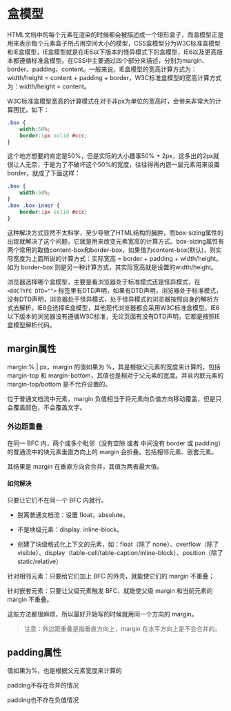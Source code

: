 # 盒模型
HTML文档中的每个元素在渲染的时候都会被描述成一个矩形盒子，而盒模型正是用来表示每个元素盒子所占用空间大小的模型，CSS盒模型分为W3C标准盒模型和IE盒模型，IE盒模型就是在IE6以下版本的怪异模式下的盒模型，IE6以及更高版本都遵循标准盒模型。在CSS中主要通过四个部分来描述，分别为margin、border、padding、content。一般来说，IE盒模型的宽高计算方式为：width/height = content + padding + border，W3C标准盒模型的宽高计算方式为：width/height = content。

W3C标准盒模型宽高的计算模式在对于非px为单位的宽高时，会带来非常大的计算困扰，如下：

``` css
.box {
    width:50%;
    border:1px solid #ccc;
}
```

这个地方想要的肯定是50%，但是实际的大小趣事50% + 2px，这多出的2px就很让人无奈，于是为了不破坏这个50%的宽度，往往得再内嵌一层元素用来设置border，就成了下面这样：

``` css
.box {
    width:50%;
}
.box .box-inner {
    border:1px solid #ccc;
}
```

这种解决方式显然不太科学，至少导致了HTML结构的臃肿，而box-sizing属性的出现就解决了这个问题，它就是用来改变元素宽高的计算方式。box-sizing属性有两个常用的取值content-box和border-box，如果值为content-box(默认)，则实际宽度为上面所说的计算方式：实际宽高 = border + padding + width/height。如为 border-box 则是另一种计算方式，其实际宽高就是设置的width/height。

浏览器选择哪个盒模型，主要是看浏览器处于标准模式还是怪异模式，在 `<DOCTYPE DTD="">` 标签里有DTD声明，如果有DTD声明，浏览器处于标准模式，没有DTD声明，浏览器处于怪异模式，处于怪异模式的浏览器按照自身的解析方式去解析，IE6会选择IE盒模型，其他现代浏览器都会采用W3C标准盒模型。IE6以下版本的浏览器没有遵循W3C标准，无论页面有没有DTD声明，它都是按照IE盒模型解析代码。

## margin属性
margin:% | px，margin 的值如果为 %，其是根据父元素的宽度来计算的，包括 margin-top 和 margin-bottom，其值也是相对于父元素的宽度。并且内联元素的 margin-top/bottom 是不允许设置的。

位于普通文档流中元素，margin 负值相当于将元素向负值方向移动覆盖，但是只会覆盖颜色，不会覆盖文字。

### 外边距重叠
在同一 BFC 内，两个或多个毗邻（没有空隙 或者 中间没有 border 或 padding）的普通流中的块元素垂直方向上的 margin 会折叠。包括相邻元素、嵌套元素。

其结果是 margin 在垂直方向会合并，其值为两者最大值。

#### 如何解决
只要让它们不在同一个 BFC 内就行。

* 脱离普通文档流：设置 float，absolute。

* 不是块级元素：display: inline-block。

* 创建了块级格式化上下文的元素，如：float（除了 none）、overflow（除了 visible）、display（table-cell/table-caption/inline-block）、position（除了 static/relative） 

针对相邻元素：只要给它们加上 BFC 的外壳，就能使它们的 margin 
不重叠；

针对嵌套元素：只要让父级元素触发 BFC，就能使父级 margin 和当前元素的 margin 不重叠。

这些方法都很麻烦，所以最好开始写的时候就用同一个方向的 margin。

> 注意：外边距重叠是指垂直方向上，margin 在水平方向上是不会合并的。

## padding属性
值如果为%，也是根据父元素宽度来计算的

padding不存在合并的情况

padding也不存在负值情况